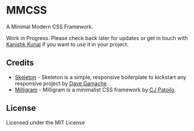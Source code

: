 # MMCSS

A Minimal Modern CSS Framework.

Work in Progress. Please check back later for updates or get in touch with [Kanishk Kunal](https://kanishkkunal.in/) if you want to use it in your project.

## Credits

- [Skeleton](http://getskeleton.com/) - Skeleton is a simple, responsive boilerplate to kickstart any responsive project by [Dave Gamache](https://twitter.com/dhg).
- [Milligram](http://milligram.github.io) - Milligram is a minimalist CSS framework by [CJ Patoilo](http://cjpatoilo.com).

## License
Licensed under the MIT License